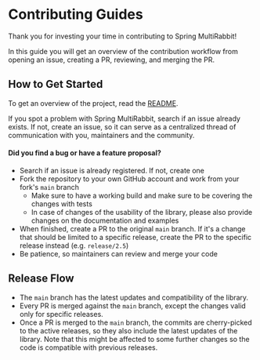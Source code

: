 # Contributing Guides
Thank you for investing your time in contributing to Spring MultiRabbit!

In this guide you will get an overview of the contribution workflow from opening an issue, creating a PR, reviewing, and
merging the PR.

## How to Get Started
To get an overview of the project, read the [README](README.md).

If you spot a problem with Spring MultiRabbit, search if an issue already exists. If not, create an issue, so it can
serve as a centralized thread of communication with you, maintainers and the community.

#### Did you find a bug or have a feature proposal?
- Search if an issue is already registered. If not, create one
- Fork the repository to your own GitHub account and work from your fork's `main` branch
    - Make sure to have a working build and make sure to be covering the changes with tests
    - In case of changes of the usability of the library, please also provide changes on the documentation and examples
- When finished, create a PR to the original `main` branch. If it's a change that should be limited to a specific
  release, create the PR to the specific release instead (e.g. `release/2.5`)
- Be patience, so maintainers can review and merge your code

## Release Flow
- The `main` branch has the latest updates and compatibility of the library.
- Every PR is merged against the `main` branch, except the changes valid only for specific releases.
- Once a PR is merged to the `main` branch, the commits are cherry-picked to the active releases, so they also include
  the latest updates of the library. Note that this might be affected to some further changes so the code is compatible
  with previous releases.
